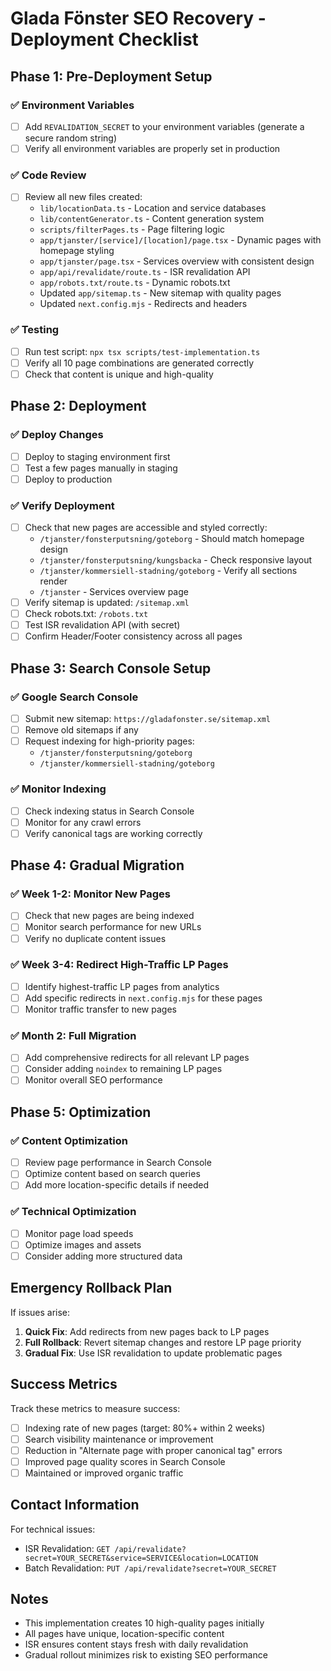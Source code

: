 # Glada Fönster SEO Recovery - Deployment Checklist

## Phase 1: Pre-Deployment Setup

### ✅ Environment Variables
- [ ] Add `REVALIDATION_SECRET` to your environment variables (generate a secure random string)
- [ ] Verify all environment variables are properly set in production

### ✅ Code Review
- [ ] Review all new files created:
  - `lib/locationData.ts` - Location and service databases
  - `lib/contentGenerator.ts` - Content generation system
  - `scripts/filterPages.ts` - Page filtering logic
  - `app/tjanster/[service]/[location]/page.tsx` - Dynamic pages with homepage styling
  - `app/tjanster/page.tsx` - Services overview with consistent design
  - `app/api/revalidate/route.ts` - ISR revalidation API
  - `app/robots.txt/route.ts` - Dynamic robots.txt
  - Updated `app/sitemap.ts` - New sitemap with quality pages
  - Updated `next.config.mjs` - Redirects and headers

### ✅ Testing
- [ ] Run test script: `npx tsx scripts/test-implementation.ts`
- [ ] Verify all 10 page combinations are generated correctly
- [ ] Check that content is unique and high-quality

## Phase 2: Deployment

### ✅ Deploy Changes
- [ ] Deploy to staging environment first
- [ ] Test a few pages manually in staging
- [ ] Deploy to production

### ✅ Verify Deployment
- [ ] Check that new pages are accessible and styled correctly:
  - `/tjanster/fonsterputsning/goteborg` - Should match homepage design
  - `/tjanster/fonsterputsning/kungsbacka` - Check responsive layout
  - `/tjanster/kommersiell-stadning/goteborg` - Verify all sections render
  - `/tjanster` - Services overview page
- [ ] Verify sitemap is updated: `/sitemap.xml`
- [ ] Check robots.txt: `/robots.txt`
- [ ] Test ISR revalidation API (with secret)
- [ ] Confirm Header/Footer consistency across all pages

## Phase 3: Search Console Setup

### ✅ Google Search Console
- [ ] Submit new sitemap: `https://gladafonster.se/sitemap.xml`
- [ ] Remove old sitemaps if any
- [ ] Request indexing for high-priority pages:
  - `/tjanster/fonsterputsning/goteborg`
  - `/tjanster/kommersiell-stadning/goteborg`

### ✅ Monitor Indexing
- [ ] Check indexing status in Search Console
- [ ] Monitor for any crawl errors
- [ ] Verify canonical tags are working correctly

## Phase 4: Gradual Migration

### ✅ Week 1-2: Monitor New Pages
- [ ] Check that new pages are being indexed
- [ ] Monitor search performance for new URLs
- [ ] Verify no duplicate content issues

### ✅ Week 3-4: Redirect High-Traffic LP Pages
- [ ] Identify highest-traffic LP pages from analytics
- [ ] Add specific redirects in `next.config.mjs` for these pages
- [ ] Monitor traffic transfer to new pages

### ✅ Month 2: Full Migration
- [ ] Add comprehensive redirects for all relevant LP pages
- [ ] Consider adding `noindex` to remaining LP pages
- [ ] Monitor overall SEO performance

## Phase 5: Optimization

### ✅ Content Optimization
- [ ] Review page performance in Search Console
- [ ] Optimize content based on search queries
- [ ] Add more location-specific details if needed

### ✅ Technical Optimization
- [ ] Monitor page load speeds
- [ ] Optimize images and assets
- [ ] Consider adding more structured data

## Emergency Rollback Plan

If issues arise:
1. **Quick Fix**: Add redirects from new pages back to LP pages
2. **Full Rollback**: Revert sitemap changes and restore LP page priority
3. **Gradual Fix**: Use ISR revalidation to update problematic pages

## Success Metrics

Track these metrics to measure success:
- [ ] Indexing rate of new pages (target: 80%+ within 2 weeks)
- [ ] Search visibility maintenance or improvement
- [ ] Reduction in "Alternate page with proper canonical tag" errors
- [ ] Improved page quality scores in Search Console
- [ ] Maintained or improved organic traffic

## Contact Information

For technical issues:
- ISR Revalidation: `GET /api/revalidate?secret=YOUR_SECRET&service=SERVICE&location=LOCATION`
- Batch Revalidation: `PUT /api/revalidate?secret=YOUR_SECRET`

## Notes

- This implementation creates 10 high-quality pages initially
- All pages have unique, location-specific content
- ISR ensures content stays fresh with daily revalidation
- Gradual rollout minimizes risk to existing SEO performance